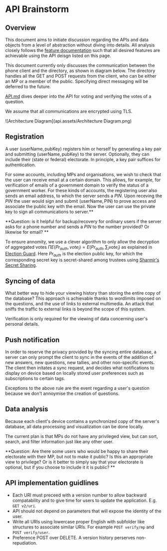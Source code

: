 # API Brainstorm

## Overview

This document aims to initiate discussion regarding the APIs and data objects from a level of abstraction without diving into details. All analysis closely follows the [feature documentation](https://righttoaskorg.github.io/righttoask-docs/Features) such that all desired features are achievable using the API deisgn listed on this page. 

This document currently only discusses the communication between the phone client and the directory, as shown in diagram below. The directory handles all the GET and POST requests from the client, who can be either an MP or a member of the public. Specifying direct messaging will be deferred to the future.

[API.md](https://github.com/RightToAskOrg/righttoask-docs/blob/gh-pages/API.md) dives deeper into the API for voting and verifying the votes of a question.

We assume that all communications are encrypted using TLS.

![Architecture Diagram](api.assets/Architecture Diagram.png)

## Registration

A user $(\text{userName}, \text{pubKey})$ registers him or herself by generating a key pair and submitting  $(\text{userName}, \text{pubKey})$ to the server. Optionally, they can include their (state or federal) electorate.  In principle, a key pair suffices for authentication.

For some accounts, including MPs and organisations, we wish to check that the user can receive email at a certain domain.  This allows, for example, for verification of emails of a government domain to verify the status of a government worker.
  For these kinds of accounts, the registering user also sends an  email address, to which the server sends a $PIN$.   Upon receving the $PIN$ the user would sign and submit $(\text{userName}, \text{PIN})$ to prove access and associate the public key with the  email. Now the user can use the private key to sign all communications to server.** 

**Question: is it helpful for backup/recovery for ordinary users if the server asks for a phone number and sends a $PIN$ to the number provided? Or likewise for email? **

To ensure annomity, we use a clever algorithm to only allow the decryption of aggregated votes $\Pi E(Pr_{auth}, vote_i) = E(Pr_{auth}, \sum_i vote_i)$ as  explained in [Election Guard](https://www.electionguard.vote/spec/0.95.0/1_Overview/#ballot-encryption). Here $Pr_{auth}$ is the election public key, for which the corresponding secret key is secret-shared among trustees using [Sharmir's Secret Sharing](https://en.wikipedia.org/wiki/Shamir's_Secret_Sharing#Shamir's_secret_sharing_scheme). 

## Syncing of data

What better way to hide your viewing history than storing the entire copy of the database? This approach is achievable thanks to wordlimits imposed on the questions, and the use of links to external multimedia. An attack that sniffs the traffic to external links is beyond the scope of this system.

Verification is only required for the viewing of data concerning user's personal details.

## Push notification

In order to reserve the privacy provided by the syncing entire database, a server can only prompt the client to sync in the events of the addition of new answers, new questions, new tallies, and other non-specific events. The client then initates a sync request, and decides what notifications to display on device based on locally stored user preferences such as subscriptions to certain tags.

Exceptions to the above rule are the event regarding a user's question because we don't annoymise the creation of questions.

## Data analysis

Because each client's device contains a synchronized copy of the server's database, all data processing and visualization can be done locally. 

The current plan is that MPs do not have any privileged view, but can sort, search, and filter information just like any other user.

**Question: Are there some users who would be happy to share their electorate with their MP, but not to make it public?  Is this an appropriate view to privilege? Or is it better to simply say that your electorate is optional, but if you choose to include it it is public? **

## API implementation guidlines

* Each URI must preceed with a version number to allow backward compatability and to give time for users to update the application. E.g. `GET v2/uri`.
* API should not depend on parameters that will expose the identity of the user. 
* Write all URIs using lowercase proper English with subfolder like structures to associate similar URIs. For example `POST verify/mp` and `POST verify/user`.
* Preference POST over DELETE. A version history perserves non-repudiation.

